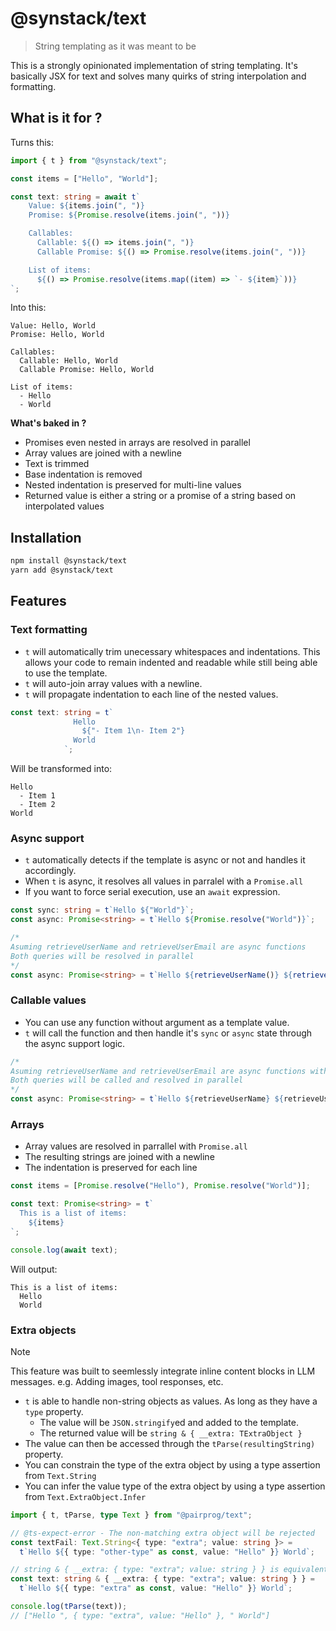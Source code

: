 # @synstack/text

> String templating as it was meant to be

This is a strongly opinionated implementation of string templating. It's basically JSX for text and solves many quirks of string interpolation and formatting.

## What is it for ?

Turns this:

```ts
import { t } from "@synstack/text";

const items = ["Hello", "World"];

const text: string = await t`
    Value: ${items.join(", ")}
    Promise: ${Promise.resolve(items.join(", "))}

    Callables:
      Callable: ${() => items.join(", ")}
      Callable Promise: ${() => Promise.resolve(items.join(", "))}

    List of items:
      ${() => Promise.resolve(items.map((item) => `- ${item}`))}
`;
```

Into this:

```plain
Value: Hello, World
Promise: Hello, World

Callables:
  Callable: Hello, World
  Callable Promise: Hello, World

List of items:
  - Hello
  - World
```

**What's baked in ?**

- Promises even nested in arrays are resolved in parallel
- Array values are joined with a newline
- Text is trimmed
- Base indentation is removed
- Nested indentation is preserved for multi-line values
- Returned value is either a string or a promise of a string based on interpolated values

## Installation

```bash
npm install @synstack/text
yarn add @synstack/text
```

## Features

### Text formatting

- `t` will automatically trim unecessary whitespaces and indentations. This allows your code to remain indented and readable while still being able to use the template.
- `t` will auto-join array values with a newline.
- `t` will propagate indentation to each line of the nested values.

```ts
const text: string = t`
              Hello
                ${"- Item 1\n- Item 2"}
              World
            `;
```

Will be transformed into:

```plain
Hello
  - Item 1
  - Item 2
World
```

### Async support

- `t` automatically detects if the template is async or not and handles it accordingly.
- When `t` is async, it resolves all values in parralel with a `Promise.all`
- If you want to force serial execution, use an `await` expression.

```ts
const sync: string = t`Hello ${"World"}`;
const async: Promise<string> = t`Hello ${Promise.resolve("World")}`;

/*
Asuming retrieveUserName and retrieveUserEmail are async functions
Both queries will be resolved in parallel 
*/
const async: Promise<string> = t`Hello ${retrieveUserName()} ${retrieveUserEmail()}`;
```

### Callable values

- You can use any function without argument as a template value.
- `t` will call the function and then handle it's `sync` or `async` state through the async support logic.

```ts
/*
Asuming retrieveUserName and retrieveUserEmail are async functions with no arguments
Both queries will be called and resolved in parallel 
*/
const async: Promise<string> = t`Hello ${retrieveUserName} ${retrieveUserEmail}`;
```

### Arrays

- Array values are resolved in parrallel with `Promise.all`
- The resulting strings are joined with a newline
- The indentation is preserved for each line

```ts
const items = [Promise.resolve("Hello"), Promise.resolve("World")];

const text: Promise<string> = t`
  This is a list of items:
    ${items}
`;

console.log(await text);
```

Will output:

```plain
This is a list of items:
  Hello
  World
```

### Extra objects

> [!NOTE]
> This feature was built to seemlessly integrate inline content blocks in LLM messages.
> e.g. Adding images, tool responses, etc.

- `t` is able to handle non-string objects as values. As long as they have a `type` property.
  - The value will be `JSON.stringify`ed and added to the template.
  - The returned value will be `string & { __extra: TExtraObject }`
- The value can then be accessed through the `tParse(resultingString)` property.
- You can constrain the type of the extra object by using a type assertion from `Text.String`
- You can infer the value type of the extra object by using a type assertion from `Text.ExtraObject.Infer`

```ts
import { t, tParse, type Text } from "@pairprog/text";

// @ts-expect-error - The non-matching extra object will be rejected
const textFail: Text.String<{ type: "extra"; value: string }> =
  t`Hello ${{ type: "other-type" as const, value: "Hello" }} World`;

// string & { __extra: { type: "extra"; value: string } } is equivalent to Text.String<{ type: "extra"; value: string }>
const text: string & { __extra: { type: "extra"; value: string } } =
  t`Hello ${{ type: "extra" as const, value: "Hello" }} World`;

console.log(tParse(text));
// ["Hello ", { type: "extra", value: "Hello" }, " World"]
```
